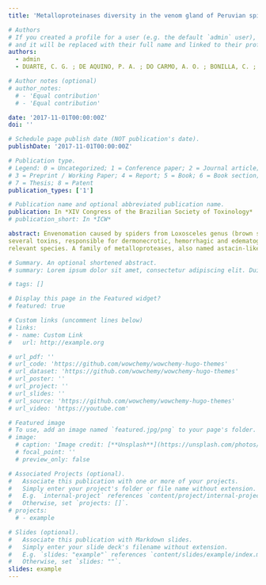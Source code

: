 ```yaml
---
title: 'Metalloproteinases diversity in the venom gland of Peruvian spider Loxosceles laeta revealed by transcriptome analysis'

# Authors
# If you created a profile for a user (e.g. the default `admin` user), write the username (folder name) here
# and it will be replaced with their full name and linked to their profile.
authors:
  - admin
  - DUARTE, C. G. ; DE AQUINO, P. A. ; DO CARMO, A. O. ; BONILLA, C. ; KALAPOTHAKIS, E. ; OLORTEGUI, C. C.

# Author notes (optional)
# author_notes:
  # - 'Equal contribution'
  # - 'Equal contribution'

date: '2017-11-01T00:00:00Z'
doi: ''

# Schedule page publish date (NOT publication's date).
publishDate: '2017-11-01T00:00:00Z'

# Publication type.
# Legend: 0 = Uncategorized; 1 = Conference paper; 2 = Journal article;
# 3 = Preprint / Working Paper; 4 = Report; 5 = Book; 6 = Book section;
# 7 = Thesis; 8 = Patent
publication_types: ['1']

# Publication name and optional abbreviated publication name.
publication: In *XIV Congress of the Brazilian Society of Toxinology*
# publication_short: In *ICW*

abstract: Envenomation caused by spiders from Loxosceles genus (brown spiders) is a worldwide public health problem. Loxosceles venom is composed by
several toxins, responsible for dermonecrotic, hemorrhagic and edematogenic effects. In Peru, L. laeta is considered the most medically
relevant species. A family of metalloproteases, also named astacin-like proteins, was described in Loxosceles venom with great importance for hemostatic disorders in natural and experimental envenomations. The next generation sequencing has the power to generate much greater information than before, so its necessary to use in the analysis of venom complexes. The present work aimed to describe the metalloproteinases content found in Peruvian Loxosceles laeta venom gland transcriptome through next generation sequencing and to compare these sequences with other previously described spider metalloproteinases. Results obtained in this work represent the first landscape of components of a Peruvian spider venom gland, revealing the complexity of molecules expressed in this tissue, with great potential for future uses in medical and evolutionary studies.

# Summary. An optional shortened abstract.
# summary: Lorem ipsum dolor sit amet, consectetur adipiscing elit. Duis posuere tellus ac convallis placerat. Proin tincidunt magna sed ex sollicitudin condimentum.

# tags: []

# Display this page in the Featured widget?
# featured: true

# Custom links (uncomment lines below)
# links:
# - name: Custom Link
#   url: http://example.org

# url_pdf: ''
# url_code: 'https://github.com/wowchemy/wowchemy-hugo-themes'
# url_dataset: 'https://github.com/wowchemy/wowchemy-hugo-themes'
# url_poster: ''
# url_project: ''
# url_slides: ''
# url_source: 'https://github.com/wowchemy/wowchemy-hugo-themes'
# url_video: 'https://youtube.com'

# Featured image
# To use, add an image named `featured.jpg/png` to your page's folder.
# image:
  # caption: 'Image credit: [**Unsplash**](https://unsplash.com/photos/pLCdAaMFLTE)'
  # focal_point: ''
  # preview_only: false

# Associated Projects (optional).
#   Associate this publication with one or more of your projects.
#   Simply enter your project's folder or file name without extension.
#   E.g. `internal-project` references `content/project/internal-project/index.md`.
#   Otherwise, set `projects: []`.
# projects:
  # - example

# Slides (optional).
#   Associate this publication with Markdown slides.
#   Simply enter your slide deck's filename without extension.
#   E.g. `slides: "example"` references `content/slides/example/index.md`.
#   Otherwise, set `slides: ""`.
slides: example
---
```

